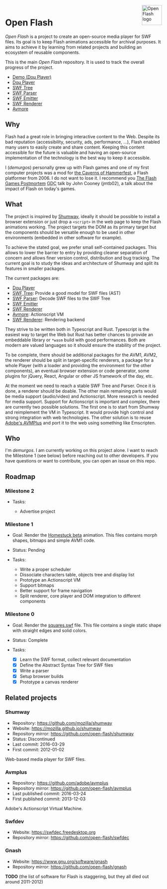 <a href="https://github.com/open-flash/open-flash">
    <img src="https://raw.githubusercontent.com/open-flash/open-flash/master/logo.png"
    alt="Open Flash logo" title="Open Flash" align="right" width="64" height="64" />
</a>

# Open Flash

_Open Flash_ is a project to create an open-source media player for SWF files. Its goal is to keep
Flash animations accessible for archival purposes. It aims to achieve it by learning from related
projects and building an ecosystem of reusable components.

This is the main _Open Flash_ repository. It is used to track the overall progress of the project.

- [Demo (Doμ Player)](https://github.com/open-flash/domu-player/)
- [Doμ Player](https://github.com/open-flash/domu-player)
- [SWF Tree](https://github.com/open-flash/swf-tree)
- [SWF Parser](https://github.com/open-flash/swf-parser)
- [SWF Emitter](https://github.com/open-flash/swf-emitter)
- [SWF Renderer](https://github.com/open-flash/swf-renderer)
- [Avmore](https://github.com/open-flash/avmore)

## Why

Flash had a great role in bringing interactive content to the Web. Despite its bad reputation
(accessibility, security, ads, performance, ...), Flash enabled many users to easily create and
share content. Keeping this content accessible for the future is valuable and having an
open-source implementation of the technology is the best way to keep it accessible.

I (_demurgos_) personally grew up with Flash games and one of my first computer projects was a mod
for [the Caverns of Hammerfest](http://www.hfest.net/), a Flash platformer from 2006. I do not want
to lose it. I recommend you
[The Flash Games Postmortem](https://www.youtube.com/watch?v=65crLKNQR0E)
<abbr title="Game Developers Conference">GDC</abbr> talk by John Cooney (jmtb02), a talk about the
impact of Flash on today's games.

## What

The project is inspired by [Shumway](https://github.com/mozilla/shumway), ideally it should be
possible to install a browser extension or just drop a `<script>` in the web page to keep
the Flash animations working.
The project targets the DOM as its primary target but the components should be versatile
enough to be used in other environments (embedded in other software for example).

To achieve the stated goal, we prefer small self-contained packages. This allows to lower the
barrier to entry by providing cleaner separation of concern and allows finer version control,
distribution and bug tracking. The current goal is to study the ideas and architecture of Shumway
and split its features in smaller packages.

The current packages are:
- [Doμ Player](https://github.com/open-flash/domu-player)
- [SWF Tree](https://github.com/open-flash/swf-tree): Provide a good model for SWF files (AST)
- [SWF Parser](https://github.com/open-flash/swf-parser): Decode SWF files to the SWF Tree
- [SWF Emitter](https://github.com/open-flash/swf-emitter)
- [SWF Renderer](https://github.com/open-flash/swf-renderer)
- [Avmore](https://github.com/open-flash/avmore): Actionscript VM
- [SWF Renderer](https://github.com/open-flash/swf-renderer): Rendering backend

They strive to be written both in Typescript and Rust. Typescript is the easiest way to target
the Web but Rust has better chances to provide an embeddable library or `*wasm` build with good
performances. Both are modern are valued languages so it should ensure the stability of the
project.

To be complete, there should be additional packages for the AVM1, AVM2, the renderer should be
split in target-specific renderers, a package for a whole Player (with a loader and providing
the environment for the other components), an eventual browser extension or code generator,
some plugins for jQuery, React, Angular or other JS framework of the day, etc.

At the moment we need to reach a stable SWF Tree and Parser. Once it is done, a renderer should
be doable. The other main remaining parts would be media support (audio/video) and Actionscript.
More research is needed for media support.
Support for Actionscript is important and complex, there are currently two possible solutions. The
first one is to start from Shumway and reimplement the VM in Typescript. It would provide high
control and strong integration with web technologies. The other solution is to reuse
[Adobe's AVMPlus](https://github.com/adobe/avmplus) and port it to the web using something like
Emscripten.

## Who

I'm _demurgos_. I am currently working on this project alone. I want to reach the Milestone 1
(see below) before reaching out to other developers. If you have questions or want to contribute,
you can open an issue on this repo.

## Roadmap

### Milestone 2

- Tasks:

  - Advertise project

### Milestone 1

- Goal: Render the [Homestuck beta](http://www.mspaintadventures.com/?s=5) animation.
  This files contains morph shapes, bitmaps and simple AVM1 code.

- Status: Pending

- Tasks:
  - Write a proper scheduler
  - Dissociate characters table, objects tree and display list 
  - Prototype an Actionscript VM
  - Support bitmaps
  - Better support for frame navigation
  - Split renderer, core player and DOM integration to different components

### Milestone 0

- Goal: Render the [squares.swf](https://open-flash.github.io/domu-player/squares.swf) file. This
  file contains a single static shape with straight edges and solid colors.

- Status: Complete

- Tasks:
  - [x] Learn the SWF format, collect relevant documentation
  - [x] Define the Abstract Syntax Tree for SWF files
  - [x] Write a parser
  - [x] Setup browser builds
  - [x] Prototype a canvas renderer

## Related projects

### Shumway

- Repository: <https://github.com/mozilla/shumway>
- Website: <https://mozilla.github.io/shumway>
- Repository mirror: <https://github.com/open-flash/shumway>
- Status: Discontinued
- Last commit: 2016-03-29
- First commit: 2012-01-02

Web-based media player for SWF files.

### Avmplus

- Repository: <https://github.com/adobe/avmplus>
- Repository mirror: <https://github.com/open-flash/avmplus>
- Last published commit: 2016-03-24
- First published commit: 2013-12-03

Adobe's Actionscript Virtual Machine.

### Swfdev

- Website: <https://swfdec.freedesktop.org>
- Repository mirror: <https://github.com/open-flash/swfdec>

### Gnash

- Website: <https://www.gnu.org/software/gnash>
- Repository mirror: <https://github.com/open-flash/gnash>

**TODO** (the list of software for Flash is staggering, but they all died out around 2011-2012)
